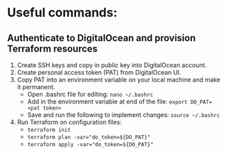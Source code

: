 # Useful commands:

## Authenticate to DigitalOcean and provision Terraform resources
1. Create SSH keys and copy in public key into DigitalOcean account.
2. Create personal access token (PAT) from DigitalOcean UI.
3. Copy PAT into an environment variable on your local machine and make it permanent.
    - Open .bashrc file for editing: ```nano ~/.bashrc```
    - Add in the environment variable at end of the file: ```export DO_PAT=<pat token>```
    - Save and run the following to implement changes: ```source ~/.bashrc```
4. Run Terraform on configuration files: 
    - ```terraform init```
    - ```terraform plan -var="do_token=${DO_PAT}"```
    - ```terraform apply -var="do_token=${DO_PAT}"```

